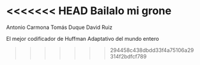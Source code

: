 <<<<<<< HEAD
Bailalo mi grone
=======
Antonio Carmona
Tomás Duque
David Ruiz

El mejor codificador de Huffman Adaptativo del mundo entero 
>>>>>>> 294458c438dbdd33f4a75106a29314f2bdfcf789
